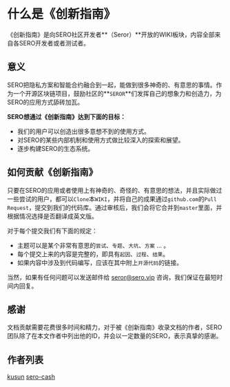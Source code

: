 # 什么是《创新指南》

《创新指南》是向SERO社区开发者**（Seror）**开放的WIKI板块，内容全部来自各SERO开发者或者测试者。

## 意义

SERO把隐私方案和智能合约融合到一起，能做到很多神奇的、有意思的事情。作为一个开源区块链项目，鼓励社区的**`SEROR`**们发挥自己的想象力和创造力，为SERO的应用方式舔砖加瓦。

**SERO想通过《创新指南》达到下面的目标：**

* 我们的用户可以创造出很多意想不到的使用方式。
* 对SERO的某些内部机制和使用方式做比较深入的探索和展望。
* 逐步构建SERO的生态系统。



## 如何贡献《创新指南》

只要在SERO的应用或者使用上有神奇的、奇怪的、有意思的想法，并且实际做过一些尝试的用户，都可以`Clone`本`WIKI`，并将自己的成果通过`github.com`的`Pull Request`，提交到我们的代码库。通过审核后，我们会将它合并到`master`里面，并根据情况选择是否翻译成英文版。

对于每个提交我们有下面的规定：

* 主题可以是某个非常有意思的`尝试`、`专题`、`大坑`、`方案` ... 。
* 每个提交上来的内容是完整的，即具有`起因`、`过程`、`结果`。
* 如果内容中涉及到代码编写，应该在其中附上`开源代码`的链接。

当然，如果有任何问题可以发送邮件给 [seror@sero.vip](seror@sero.vip) 咨询，我们保证在最短时间内回复。



## 感谢

文档贡献需要花费很多时间和精力，对于被《创新指南》收录文档的作者，SERO团队除了在本文作者中列出他的ID，并会以一定数量的SERO，表示真挚的感谢。



## 作者列表
[kusun](https://github.com/kusun)
[sero-cash](https://github.com/sero-cash)
